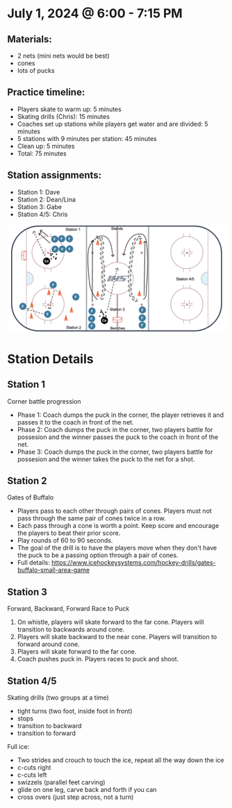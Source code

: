 
# July 1, 2024 @ 6:00 - 7:15 PM

## Materials:
- 2 nets (mini nets would be best) 
- cones
- lots of pucks

## Practice timeline:
- Players skate to warm up: 5 minutes
- Skating drills (Chris): 15 minutes
- Coaches set up stations while players get water and are divided: 5 minutes
- 5 stations with 9 minutes per station: 45 minutes
- Clean up: 5 minutes
- Total: 75 minutes

## Station assignments:
- Station 1: Dave
- Station 2: Dean/Lina
- Station 3: Gabe
- Station 4/5: Chris


![image](https://github.com/salter14/hockey/blob/main/drill_diagrams/Practice_layout_20240701.png)

# Station Details

## Station 1
Corner battle progression
- Phase 1: Coach dumps the puck in the corner, the player retrieves it and passes it to the coach in front of the net.
- Phase 2: Coach dumps the puck in the corner, two players battle for possesion and the winner passes the puck to the coach in front of the net.
- Phase 3: Coach dumps the puck in the corner, two players battle for possesion and the winner takes the puck to the net for a shot.

## Station 2
Gates of Buffalo
- Players pass to each other through pairs of cones. Players must not pass through the same pair of cones twice in a row.
- Each pass through a cone is worth a point. Keep score and encourage the players to beat their prior score.
- Play rounds of 60 to 90 seconds.
- The goal of the drill is to have the players move when they don't have the puck to be a passing option through a pair of cones.
- Full details: https://www.icehockeysystems.com/hockey-drills/gates-buffalo-small-area-game

## Station 3
Forward, Backward, Forward Race to Puck

1. On whistle, players will skate forward to the far cone.  Players will transition to backwards around cone.
2. Players will skate backward to the near cone.  Players will transition to forward around cone.
3. Players will skate forward to the far cone.
4. Coach pushes puck in.  Players races to puck and shoot.

## Station 4/5
Skating drills (two groups at a time)

- tight turns (two foot, inside foot in front)
- stops
- transition to backward
- transition to forward
  

Full ice:
- Two strides and crouch to touch the ice, repeat all the way down the ice
- c-cuts right
- c-cuts left
- swizzels (parallel feet carving)
- glide on one leg, carve back and forth if you can
- cross overs (just step across, not a turn)




